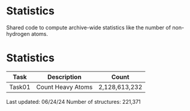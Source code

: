 # Statistics
Shared code to compute archive-wide statistics like the number of non-hydrogen atoms.

# Statistics
| Task | Description | Count |
| --- | --- | --- |
| Task01 | Count Heavy Atoms | 2,128,613,232 |

Last updated: 06/24/24
Number of structures: 221,371